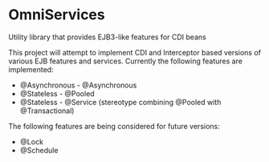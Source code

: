 # OmniServices
Utility library that provides EJB3-like features for CDI beans

This project will attempt to implement CDI and Interceptor based versions of various EJB features and services. Currently the following features are implemented:

* @Asynchronous - @Asynchronous
* @Stateless - @Pooled
* @Stateless - @Service (stereotype combining @Pooled with @Transactional)

The following features are being considered for future versions:

* @Lock
* @Schedule